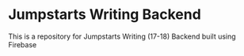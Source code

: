 # Jumpstarts Writing Backend

This is a repository for Jumpstarts Writing (17-18) Backend built using Firebase
